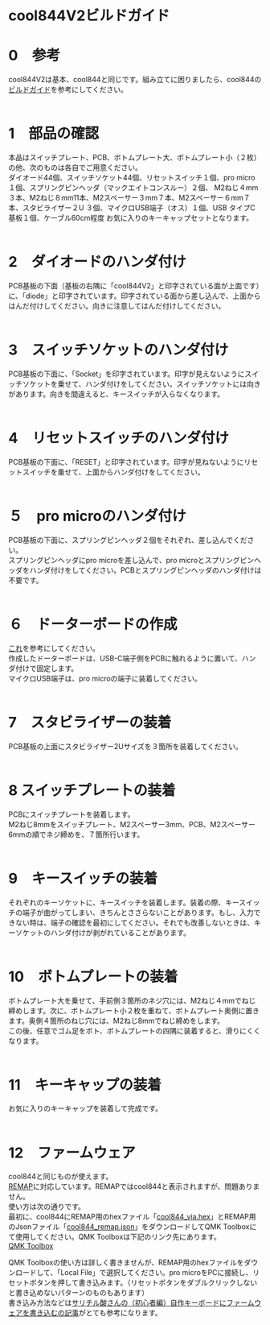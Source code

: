 # cool844V2ビルドガイド

# 0　参考
cool844V2は基本、cool844と同じです。組み立てに困りましたら、cool844の[ビルドガイド](https://github.com/telzo2000/cool844/blob/main/buildguideforcool844.md)を参考にしてください。<br>
<br>

# 1　部品の確認
本品はスイッチプレート、PCB、ボトムプレート大、ボトムプレート小（２枚）の他、次のものは各自でご用意ください。<br>
ダイオード44個、スイッチソケット44個、リセットスイッチ１個、pro micro１個、スプリングピンヘッダ（マックエイトコンスルー）２個、
M2ねじ４mm３本、M2ねじ８mm11本、M2スペーサー３mm７本、M2スペーサー６mm７本、スタビライザー２U ３個、マイクロUSB端子（オス）１個、USB タイプC基板１個、ケーブル60cm程度
お気に入りのキーキャップセットとなります。<br>
<br>
# 2　ダイオードのハンダ付け
PCB基板の下面（基板の右隅に「cool844V2」と印字されている面が上面です）に、「diode」と印字されています。印字されている面から差し込んで、上面からはんだ付けしてください。向きに注意してはんだ付けしてください。<br>
<br>
# 3　スイッチソケットのハンダ付け
PCB基板の下面に、「Socket」を印字されています。印字が見えないようにスイッチソケットを乗せて、ハンダ付けをしてください。スイッチソケットには向きがあります。向きを間違えると、キースイッチが入らなくなります。<br>
<br>
# 4　リセットスイッチのハンダ付け
PCB基板の下面に、「RESET」と印字されています。印字が見ねないようにリセットスイッチを乗せて、上面からハンダ付けをしてください。<br>
<br>
# ５　pro microのハンダ付け
PCB基板の下面に、スプリングピンヘッダ２個をそれぞれ、差し込んでください。<br>
スプリングピンヘッダにpro microを差し込んで、pro microとスプリングピンヘッダをハンダ付けをしてください。PCBとスプリングピンヘッダのハンダ付けは不要です。<br>
<br>
# ６　ドーターボードの作成
[これ](https://github.com/telzo2000/Hello_keyboard/blob/main/dbforcool844/buildlog.md)を参考にしてください。<br>
作成したドーターボードは、USB-C端子側をPCBに触れるように置いて、ハンダ付けで固定します。<br>
マイクロUSB端子は、pro microの端子に装着してください。<br>
<br>
# 7　スタビライザーの装着
PCB基板の上面にスタビライザー2Uサイズを３箇所を装着してください。<br>
<br>
# 8 スイッチプレートの装着
PCBにスイッチプレートを装着します。<br>
M2ねじ8mmをスイッチプレート、M2スペーサー3mm、PCB、M2スペーサー6mmの順でネジ締めを、７箇所行います。<br>
<br>
# 9　キースイッチの装着
それぞれのキーソケットに、キースイッチを装着します。装着の際、キースイッチの端子が曲がってしまい、きちんとささらないことがあります。もし、入力できない時は、端子の確認を最初にしてください。それでも改善しないときは、キーソケットのハンダ付けが剥がれていることがあります。<br>
<br>
# 10　ボトムプレートの装着
ボトムプレート大を乗せて、手前側３箇所のネジ穴には、M2ねじ４mmでねじ締めします。次に、ボトムプレート小２枚を重ねて、ボトムプレート奥側に置きます。奥側４箇所のねじ穴には、M2ねじ8mmでねじ締めをします。<br>
この後、任意でゴム足をボト、ボトムプレートの四隅に装着すると、滑りにくくなります。<br>
<br>
# 11　キーキャップの装着
お気に入りのキーキャップを装着して完成です。<br>
<br>
# 12　ファームウェア
cool844と同じものが使えます。<br>
[REMAP](https://remap-keys.app/configure)に対応しています。REMAPではcool844と表示されますが、問題ありません。<br>
使い方は次の通りです。<br>
最初に、cool844にREMAP用のhexファイル「[cool844_via.hex](https://github.com/telzo2000/cool844)」とREMAP用のJsonファイル「[cool844_remap.json](https://github.com/telzo2000/cool844)」をダウンロードしてQMK Toolboxにて使用してください。QMK Toolboxは下記のリンク先にあります。<br>
[QMK Toolbox](https://github.com/qmk/qmk_toolbox/releases)

QMK Toolboxの使い方は詳しく書きませんが、REMAP用のhexファイルをダウンロードして、「Local File」で選択してください。pro microをPCに接続し、リセットボタンを押して書き込みます。（リセットボタンをダブルクリックしないと書き込めないパターンのものもあります）<br>
書き込み方法などは[サリチル酸さんの（初心者編）自作キーボードにファームウェアを書き込むの記事](https://salicylic-acid3.hatenablog.com/entry/qmk-configurator)がとても参考になります。


